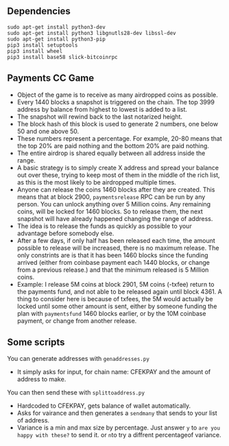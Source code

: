 ## Dependencies
```shell
sudo apt-get install python3-dev
sudo apt-get install python3 libgnutls28-dev libssl-dev
sudo apt-get install python3-pip
pip3 install setuptools
pip3 install wheel
pip3 install base58 slick-bitcoinrpc
```

## Payments CC Game 

- Object of the game is to receive as many airdropped coins as possible.
- Every 1440 blocks a snapshot is triggered on the chain. The top 3999 address by balance from highest to lowest is added to a list.
- The snapshot will rewind back to the last notarized height. 
- The block hash of this block is used to generate 2 numbers, one below 50 and one above 50. 
- These numbers represent a percentage. For example, 20-80 means that the top 20% are paid nothing and the bottom 20% are paid nothing.
- The entire airdrop is shared equally between all address inside the range. 
- A basic strategy is to simply create X address and spread your balance out over these, trying to keep most of them in the middle of the rich list, as this is the most likely to be airdropped multiple times. 
- Anyone can release the coins 1460 blocks after they are created. This means that at block 2900, `paymentsrelease` RPC can be run by any person. You can unlock anything over 5 Million coins. Any remaining coins, will be locked for 1460 blocks. So to release them, the next snapshot will have already happened changing the range of address. 
- The idea is to release the funds as quickly as possible to your advantage before somebody else. 
- After a few days, if only half has been released each time, the amount possible to release will be increased, there is no maximum release. The only constrints are is that it has been 1460 blocks since the funding arrived (either from coinbase payment each 1440 blocks, or change from a previous release.) and that the minimum released is 5 Million coins.
- Example: I release 5M coins at block 2901, 5M coins (-txfee) return to the payments fund, and not able to be released again until block 4361. A thing to consider here is because of txfees, the 5M would actually be locked until some other amount is sent, either by someone funding the plan with `paymentsfund` 1460 blocks earlier, or by the 10M coinbase payment, or change from another release. 

## Some scripts 

You can generate addresses with `genaddresses.py` 
- It simply asks for input, for chain name: CFEKPAY and the amount of address to make. 

You can then send these with `splittoaddress.py`
- Hardcoded to CFEKPAY, gets balance of wallet automatically. 
- Asks for vairance and then generates a `sendmany` that sends to your list of address. 
- Variance is a min and max size by percentage. Just answer `y` to `are you happy with these?` to send it. or `n`to try a diffrent percentageof variance.

